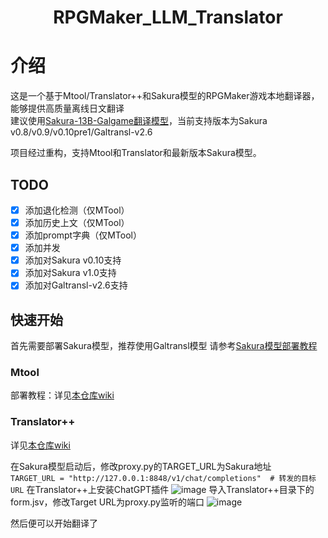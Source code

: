 <div align="center">
<h1>
  RPGMaker_LLM_Translator
</h1>
</div>

# 介绍
这是一个基于Mtool/Translator++和Sakura模型的RPGMaker游戏本地翻译器，能够提供高质量离线日文翻译  
建议使用[Sakura-13B-Galgame翻译模型](https://github.com/SakuraLLM/Sakura-13B-Galgame)，当前支持版本为Sakura v0.8/v0.9/v0.10pre1/Galtransl-v2.6

项目经过重构，支持Mtool和Translator和最新版本Sakura模型。

## TODO
- [x] 添加退化检测（仅MTool）
- [x] 添加历史上文（仅MTool）
- [x] 添加prompt字典（仅MTool）
- [x] 添加并发
- [x] 添加对Sakura v0.10支持
- [x] 添加对Sakura v1.0支持
- [x] 添加对Galtransl-v2.6支持

## 快速开始
首先需要部署Sakura模型，推荐使用Galtransl模型
请参考[Sakura模型部署教程](https://github.com/SakuraLLM/SakuraLLM/wiki)

### Mtool
部署教程：详见[本仓库wiki](https://github.com/fkiliver/RPGMaker_LLM_Translator/wiki)

### Translator++
详见[本仓库wiki](https://github.com/fkiliver/RPGMaker_LLM_Translator/wiki)

在Sakura模型启动后，修改proxy.py的TARGET_URL为Sakura地址  
`
TARGET_URL = "http://127.0.0.1:8848/v1/chat/completions"  # 转发的目标URL
`
在Translator++上安装ChatGPT插件
![image](https://github.com/user-attachments/assets/b77fc7e6-cb04-4efc-8488-203ac74224ac)
导入Translator++目录下的form.jsv，修改Target URL为proxy.py监听的端口
![image](https://github.com/user-attachments/assets/8d22f33a-25e8-4623-abf6-9604c41bdb88)

然后便可以开始翻译了



